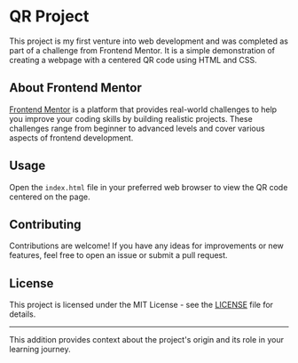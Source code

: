 
# QR Project

This project is my first venture into web development and was completed as part of a challenge from Frontend Mentor. It is a simple demonstration of creating a webpage with a centered QR code using HTML and CSS.

## About Frontend Mentor

[Frontend Mentor](https://www.frontendmentor.io/) is a platform that provides real-world challenges to help you improve your coding skills by building realistic projects. These challenges range from beginner to advanced levels and cover various aspects of frontend development.



## Usage

Open the `index.html` file in your preferred web browser to view the QR code centered on the page.

## Contributing

Contributions are welcome! If you have any ideas for improvements or new features, feel free to open an issue or submit a pull request.

## License

This project is licensed under the MIT License - see the [LICENSE](LICENSE) file for details.

---

This addition provides context about the project's origin and its role in your learning journey.
